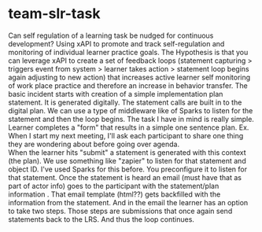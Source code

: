 # team-slr-task
Can self regulation of a learning task be nudged for continuous development?  Using xAPI to promote and track self-regulation and monitoring of individual learner practice goals.
The Hypothesis is that you can leverage xAPI to create a set of feedback loops (statement capturing > triggers event from system > learner takes action > statement loop begins again adjusting to new action) that increases active learner self monitoring of work place practice and therefore an increase in behavior transfer.  The basic incident starts with creation of a simple implementation plan statement. It is generated digitally. The statement calls are built in to the digital plan. We can use a type of middleware like of Sparks to listen for the statement and then the loop begins.
The task I have in mind is really simple. Learner completes a "form" that results in a simple one sentence plan. Ex. When I start my next meeting, I'll ask each participant to share one thing they are wondering about before going over agenda.     
When the learner hits "submit" a statement is generated with this context (the plan). We use something like "zapier" to listen for that statement and object ID. I've used Sparks for this before. You preconfigure it to listen for that statement.  Once the statement is heard an email (must have that as part of actor info) goes to the participant with the statement/plan information . That email template (html??) gets backfilled with the information from the statement. And in the email the learner has an option to take two steps. Those steps are submissions that once again send statements back to the LRS. And thus the loop continues.
